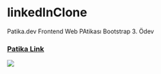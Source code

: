 # linkedInClone
Patika.dev Frontend Web PAtikası Bootstrap 3. Ödev

### [Patika Link](https://app.patika.dev/sewalcolak)

![](image/LinkedlnClone.jpg.jpg)